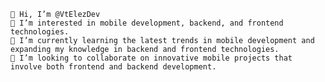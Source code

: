 
    👋 Hi, I’m @VtElezDev
    👀 I’m interested in mobile development, backend, and frontend technologies.
    🌱 I’m currently learning the latest trends in mobile development and expanding my knowledge in backend and frontend technologies.
    💞️ I’m looking to collaborate on innovative mobile projects that involve both frontend and backend development.
   

<!---
VtElezDev/VtElezDev is a ✨ special ✨ repository because its `README.md` (this file) appears on your GitHub profile.
You can click the Preview link to take a look at your changes.
--->
